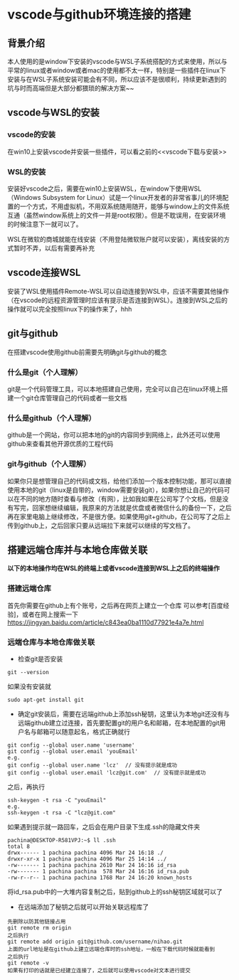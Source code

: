 # **vscode与github环境连接的搭建**

## 背景介绍
本人使用的是window下安装的vscode与WSL子系统搭配的方式来使用，所以与平常的linux或者window或者mac的使用都不太一样，特别是一些插件在linux下安装与在WSL子系统安装可能会有不同，所以应该不是很顺利，持续更新遇到的坑与时而高端但是大部分都猥琐的解决方案~~

## vscode与WSL的安装

### vscode的安装
在win10上安装vscode并安装一些插件，可以看之前的<<vscode下载与安装>>

### WSL的安装
安装好vscode之后，需要在win10上安装WSL，在window下使用WSL（Windows Subsystem for Linux）试是一个linux开发者的非常省事儿的环境配置的一个方式，不用虚拟机，不用双系统随用随开，能够与window上的文件系统互通（虽然window系统上的文件一并是root权限）。但是不耽误用，在安装环境的时候注意下一就可以了。

WSL在微软的商城就能在线安装（不用登陆微软账户就可以安装），离线安装的方式暂时不弄，以后有需要再补充


## vscode连接WSL

安装了WSL使用插件Remote-WSL可以自动连接到WSL中，应该不需要其他操作（在vscode的远程资源管理时应该有提示是否连接到WSL）。连接到WSL之后的操作就可以完全按照linux下的操作来了，hhh

## git与github
在搭建vscode使用github前需要先明确git与github的概念

### 什么是git（个人理解）
git是一个代码管理工具，可以本地搭建自己使用，完全可以自己在linux环境上搭建一个git仓库管理自己的代码或者一些文档
### 什么是github（个人理解）
github是一个网站，你可以把本地的git的内容同步到网络上，此外还可以使用github来查看其他开源优质的工程代码
### git与github（个人理解）
如果你只是想管理自己的代码或文档，给他们添加一个版本控制功能，那可以直接使用本地的git（linux是自带的，window需要安装git），如果你想让自己的代码可以在不同的地方随时查看与修改（有网），比如我如果在公司写了个文档，但是没有写完，回家想继续编辑，我原来的方法就是优盘或者微信什么的备份一下，之后再在家里电脑上继续修改，不是很方便。如果使用git+github，在公司写了之后上传到github上，之后回家只要从远端拉下来就可以继续的写文档了。

## 搭建远端仓库并与本地仓库做关联

**以下的本地操作均在WSL的终端上或者vscode连接到WSL上之后的终端操作**
### 搭建远端仓库
首先你需要在github上有个账号，之后再在网页上建立一个仓库
可以参考[百度经验]，或者在网上搜索一下
<https://jingyan.baidu.com/article/c843ea0ba1110d77921e4a7e.html>

### 远端仓库与本地仓库做关联

* 检查git是否安装
```
git --version
```
如果没有安装就 
```
sudo apt-get install git
```
* 确定git安装后，需要在远端github上添加ssh秘钥，这里认为本地git还没有与远端github建立过连接，首先要配置git的用户名和邮箱，在本地配置的git用户名与邮箱可以随意起名，格式正确就行
```
git config --global user.name 'username'
git config --global user.email 'youEmail'
e.g.
git config --global user.name 'lcz'  // 没有提示就是成功
git config --global user.email 'lcz@git.com'  // 没有提示就是成功
```
之后，再执行
```
ssh-keygen -t rsa -C "youEmail"
e.g.
ssh-keygen -t rsa -C "lcz@git.com"
```
如果遇到提示就一路回车，之后会在用户目录下生成.ssh的隐藏文件夹
```
pachina@DESKTOP-R581VPJ:~$ ll .ssh
total 8
drwx------ 1 pachina pachina 4096 Mar 24 16:18 ./
drwxr-xr-x 1 pachina pachina 4096 Mar 25 14:14 ../
-rw------- 1 pachina pachina 2610 Mar 24 16:16 id_rsa
-rw------- 1 pachina pachina  578 Mar 24 16:16 id_rsa.pub
-rw-r--r-- 1 pachina pachina 1768 Mar 24 16:20 known_hosts
```
将id_rsa.pub中的一大堆内容复制之后，贴到github上的ssh秘钥区域就可以了

* 在远端添加了秘钥之后就可以开始关联远程库了
```
先删除以防其他链接占用
git remote rm origin
之后执行
git remote add origin git@github.com/username/nihao.git
上面的url地址是在github上建立远端仓库时的ssh地址，一般在下载代码时候就能看到
之后执行
git remote -v
如果有打印的话就是已经建立连接了，之后就可以使用vscode对文本进行提交
```
